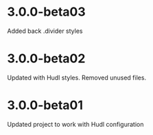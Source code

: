 3.0.0-beta03
=====
Added back .divider styles

3.0.0-beta02
=====
Updated with Hudl styles. Removed unused files.

3.0.0-beta01
=====
Updated project to work with Hudl configuration
